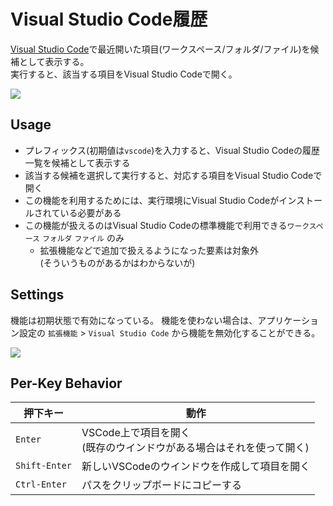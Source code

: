 # Visual Studio Code履歴

[Visual Studio Code](https://code.visualstudio.com/)で最近開いた項目(ワークスペース/フォルダ/ファイル)を候補として表示する。  
実行すると、該当する項目をVisual Studio Codeで開く。

![](../image/adhoc-command/vscode/introduction.png)


## Usage

- プレフィックス(初期値は`vscode`)を入力すると、Visual Studio Codeの履歴一覧を候補として表示する
- 該当する候補を選択して実行すると、対応する項目をVisual Studio Codeで開く
- この機能を利用するためには、実行環境にVisual Studio Codeがインストールされている必要がある
- この機能が扱えるのはVisual Studio Codeの標準機能で利用できる`ワークスペース` `フォルダ` `ファイル` のみ
  - 拡張機能などで追加で扱えるようになった要素は対象外  
(そういうものがあるかはわからないが)

## Settings

機能は初期状態で有効になっている。
機能を使わない場合は、アプリケーション設定の `拡張機能` > `Visual Studio Code` から機能を無効化することができる。  

![](../image/adhoc-command/vscode/appsetting.png)

## Per-Key Behavior

|押下キー|動作|
|--|--|
|`Enter`|VSCode上で項目を開く<br>(既存のウインドウがある場合はそれを使って開く)|
|`Shift-Enter`|新しいVSCodeのウインドウを作成して項目を開く|
|`Ctrl-Enter`|パスをクリップボードにコピーする|


